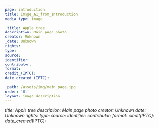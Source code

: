 ```yaml
---
page: introduction
title: Image_№1_from_Introduction
media_type: image

_title: Apple tree
description: Main page photo
creator: Unknown
_date: Unknown
rights: 
type: 
source:
identifier:
contributor:
format:
credit_(IPTC):
date_created_(IPTC):

_path: /assets/img/main_page.jpg 
order: '01'
layout: image_description
---
```


_title: Apple tree
description: Main page photo
creator: Unknown
_date: Unknown
rights: 
type: 
source:
identifier:
contributor:
format:
credit_(IPTC):
date_created_(IPTC):
